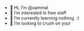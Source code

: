 - 👋 Hi, I’m @xammal
- 👀 I’m interested in free staff
- 🌱 I’m currently learning nothing. :)
- 💞️ I’m looking to crush on you!
